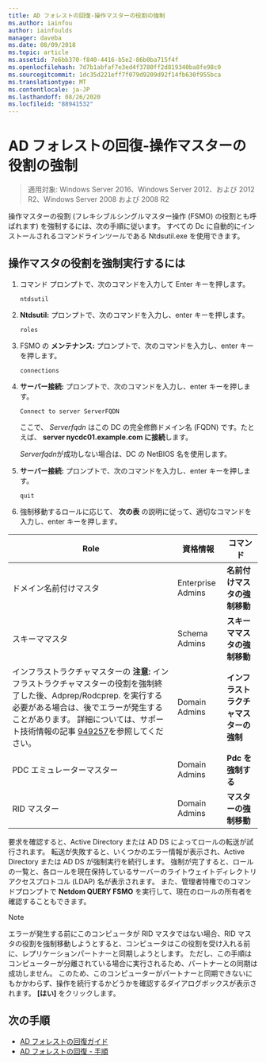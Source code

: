 ```yaml
---
title: AD フォレストの回復-操作マスターの役割の強制
ms.author: iainfou
author: iainfoulds
manager: daveba
ms.date: 08/09/2018
ms.topic: article
ms.assetid: 7e6bb370-f840-4416-b5e2-86b0ba715f4f
ms.openlocfilehash: 7d7b1abfaf7e3ed4f3780ff2d819340ba8fe98c0
ms.sourcegitcommit: 1dc35d221eff7f079d9209d92f14fb630f955bca
ms.translationtype: MT
ms.contentlocale: ja-JP
ms.lasthandoff: 08/26/2020
ms.locfileid: "88941532"
---
```

# <a name="ad-forest-recovery---seizing-an-operations-master-role"></a>AD フォレストの回復-操作マスターの役割の強制

>適用対象: Windows Server 2016、Windows Server 2012、および 2012 R2、Windows Server 2008 および 2008 R2

操作マスターの役割 (フレキシブルシングルマスター操作 (FSMO) の役割とも呼ばれます) を強制するには、次の手順に従います。 すべての Dc に自動的にインストールされるコマンドラインツールである Ntdsutil.exe を使用できます。

## <a name="to-seize-an-operations-master-role"></a>操作マスタの役割を強制実行するには

1. コマンド プロンプトで、次のコマンドを入力して Enter キーを押します。

   ```
   ntdsutil
   ```

2. **Ntdsutil:** プロンプトで、次のコマンドを入力し、enter キーを押します。

   ```
   roles
   ```

3. FSMO の **メンテナンス:** プロンプトで、次のコマンドを入力し、enter キーを押します。

   ```
   connections
   ```

4. **サーバー接続:** プロンプトで、次のコマンドを入力し、enter キーを押します。

   ```
   Connect to server ServerFQDN
   ```

   ここで、 *Serverfqdn* はこの DC の完全修飾ドメイン名 (FQDN) です。たとえば、 **server nycdc01.example.com に接続**します。

   *Serverfqdn*が成功しない場合は、DC の NetBIOS 名を使用します。

5. **サーバー接続:** プロンプトで、次のコマンドを入力し、enter キーを押します。

   ```
   quit
   ```

6. 強制移動するロールに応じて、 **次の表** の説明に従って、適切なコマンドを入力し、enter キーを押します。

|Role|資格情報|コマンド|
|----------|-----------------|-------------|
|ドメイン名前付けマスタ|Enterprise Admins|**名前付けマスタの強制移動**|
|スキーママスタ|Schema Admins|**スキーママスタの強制移動**|
|インフラストラクチャマスターの **注意:**  インフラストラクチャマスターの役割を強制終了した後、Adprep/Rodcprep. を実行する必要がある場合は、後でエラーが発生することがあります。 詳細については、サポート技術情報の記事 [949257](https://support.microsoft.com/kb/949257)を参照してください。|Domain Admins|**インフラストラクチャマスターの強制**|
|PDC エミュレーターマスター|Domain Admins|**Pdc を強制する**|
|RID マスター|Domain Admins|**マスターの強制移動**|

要求を確認すると、Active Directory または AD DS によってロールの転送が試行されます。 転送が失敗すると、いくつかのエラー情報が表示され、Active Directory または AD DS が強制実行を続行します。 強制が完了すると、ロールの一覧と、各ロールを現在保持しているサーバーのライトウェイトディレクトリアクセスプロトコル (LDAP) 名が表示されます。 また、管理者特権でのコマンドプロンプトで **Netdom QUERY FSMO** を実行して、現在のロールの所有者を確認することもできます。

> [!NOTE]
> エラーが発生する前にこのコンピュータが RID マスタではない場合、RID マスタの役割を強制移動しようとすると、コンピュータはこの役割を受け入れる前に、レプリケーションパートナーと同期しようとします。 ただし、この手順はコンピューターが分離されている場合に実行されるため、パートナーとの同期は成功しません。 このため、このコンピューターがパートナーと同期できないにもかかわらず、操作を続行するかどうかを確認するダイアログボックスが表示されます。 **[はい]** をクリックします。

## <a name="next-steps"></a>次の手順

- [AD フォレストの回復ガイド](AD-Forest-Recovery-Guide.md)
- [AD フォレストの回復 - 手順](AD-Forest-Recovery-Procedures.md)
